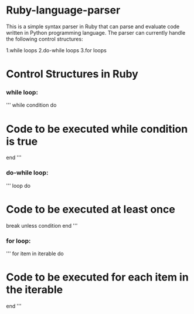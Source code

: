 # Ruby-language-parser

This is a simple syntax parser in Ruby that can parse and evaluate code written in Python programming language. The parser can currently handle the following control structures:

1.while loops
2.do-while loops
3.for loops

# Control Structures in Ruby 

### while loop:
'''
while condition do
  # Code to be executed while condition is true
end
'''

### do-while loop:
'''
loop do
  # Code to be executed at least once
  break unless condition
end
'''
### for loop:

'''
for item in iterable do
  # Code to be executed for each item in the iterable
end
'''  




